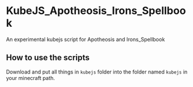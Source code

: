 # KubeJS_Apotheosis_Irons_Spellbook
An experimental kubejs script for Apotheosis and Irons_Spellbook
## How to use the scripts
Download and put all things in `kubejs` folder into the folder named `kubejs` in your minecraft path.
